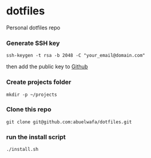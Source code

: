 # dotfiles
Personal dotfiles repo

### Generate SSH key
```
ssh-keygen -t rsa -b 2048 -C "your_email@domain.com"
```
then add the public key to [Github](https://github.com/settings/keys)

### Create projects folder
```
mkdir -p ~/projects
```

### Clone this repo
```
git clone git@github.com:abuelwafa/dotfiles.git
```

### run the install script
```
./install.sh
```
